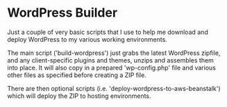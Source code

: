 WordPress Builder
=================

Just a couple of very basic scripts that I use to help me download and deploy WordPress to my various working environments.

The main script ('build-wordpress') just grabs the latest WordPress zipfile, and any client-specific plugins and themes, unzips and assembles them into place. It will also copy in a prepared 'wp-config.php' file and various other files as specified before creating a ZIP file.

There are then optional scripts (i.e. 'deploy-wordpress-to-aws-beanstalk') which will deploy the ZIP to hosting environments.

